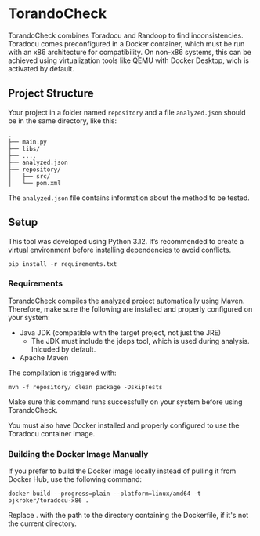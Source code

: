 # TorandoCheck
TorandoCheck combines Toradocu and Randoop to find inconsistencies.
Toradocu comes preconfigured in a Docker container, which must be run with an x86 architecture for compatibility. 
On non-x86 systems, this can be achieved using virtualization tools like QEMU with Docker Desktop, wich is activated by default.

## Project Structure
Your project in a folder named `repository` and a file `analyzed.json` should be in the same directory, like this:
```
.
├── main.py
├── libs/
├── ....
├── analyzed.json
├── repository/
│   ├── src/
│   └── pom.xml
```
The `analyzed.json` file contains information about the method to be tested.

## Setup
This tool was developed using Python 3.12. It’s recommended to create a virtual environment before installing dependencies to avoid conflicts.

```pip install -r requirements.txt```

### Requirements

TorandoCheck compiles the analyzed project automatically using Maven.
Therefore, make sure the following are installed and properly configured on your system:

- Java JDK (compatible with the target project, not just the JRE)
  - The JDK must include the jdeps tool, which is used during analysis. Inlcuded by default.
- Apache Maven

The compilation is triggered with:

```mvn -f repository/ clean package -DskipTests```

Make sure this command runs successfully on your system before using TorandoCheck.

You must also have Docker installed and properly configured to use the Toradocu container image.
### Building the Docker Image Manually

If you prefer to build the Docker image locally instead of pulling it from Docker Hub, use the following command:

`docker build --progress=plain --platform=linux/amd64 -t pjkroker/toradocu-x86 .`

 Replace . with the path to the directory containing the Dockerfile, if it's not the current directory.